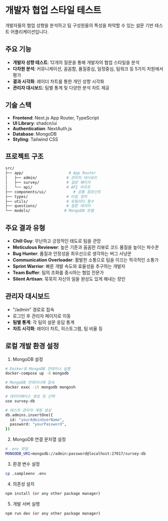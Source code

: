 # 개발자 협업 스타일 테스트

개발자들의 협업 성향을 분석하고 팀 구성원들의 특성을 파악할 수 있는 설문 기반 테스트 어플리케이션입니다.

## 주요 기능

- **개발자 성향 테스트**: 12개의 질문을 통해 개발자의 협업 스타일을 분석
- **다차원 분석**: 커뮤니케이션, 꼼꼼함, 품질중심, 일정중심, 팀워크 등 5가지 차원에서 평가
- **결과 시각화**: 레이더 차트를 통한 개인 성향 시각화
- **관리자 대시보드**: 팀별 통계 및 다양한 분석 차트 제공

## 기술 스택

- **Frontend**: Next.js App Router, TypeScript
- **UI Library**: shadcn/ui
- **Authentication**: NextAuth.js
- **Database**: MongoDB
- **Styling**: Tailwind CSS

## 프로젝트 구조
```bash
src/
├── app/                    # App Router
│   ├── admin/             # 관리자 대시보드
│   ├── survey/            # 설문 페이지
│   └── api/               # API 라우트
├── components/ui/            # 공통 컴포넌트
├── types/                 # 타입 정의
├── utils/                 # 유틸리티 함수
├── questions/             # 질문 데이터
└── models/               # MongoDB 모델
```

## 주요 결과 유형

- **Chill Guy**: 무난하고 긍정적인 태도로 팀을 관망
- **Meticulous Reviewer**: 높은 기준과 꼼꼼한 리뷰로 코드 품질을 높이는 파수꾼
- **Bug Hunter**: 품질과 안정성을 최우선으로 생각하는 버그 사냥꾼
- **Communication Overloader**: 활발한 소통으로 팀을 이끄는 적극적인 소통가
- **Sprint Warrior**: 빠른 개발 속도와 효율성을 추구하는 개발자
- **Team Buffer**: 팀의 조화를 중시하는 협업 전문가
- **Silent Artisan**: 묵묵히 자신의 일을 완성도 있게 해내는 장인

## 관리자 대시보드
- "/admin" 경로로 접속
- 로그인 후 관리자 페이지로 이동
- **팀별 통계**: 각 팀의 설문 응답 통계
- **차트 시각화**: 레이더 차트, 히스토그램, 팀 비율 등

## 로컬 개발 환경 설정

1. MongoDB 설정

```bash
# Docker로 MongoDB 컨테이너 실행
docker-compose up -d mongodb

# MongoDB 컨테이너에 접속
docker exec -it mongodb mongosh

# 데이터베이스 생성 및 선택
use survey-db

# 테스트 관리자 계정 생성
db.admins.insertOne({
  id: "yourAdminUserName",
  password: "yourPassword",
})
```

2. MongoDB 연결 문자열 설정
```bash
# .env 파일
MONGODB_URI=mongodb://admin:password@localhost:27017/survey-db
```

3. 환경 변수 설정
```bash
cp .sampleenv .env
```

4. 의존성 설치
```bash
npm install (or any other package manager)
```

5. 개발 서버 실행
```bash
npm run dev (or any other package manager)
```
